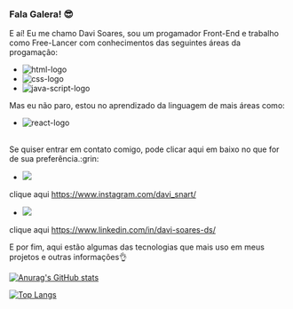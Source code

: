 ### Fala Galera! :sunglasses: 

E aí! Eu me chamo Davi Soares, sou um progamador Front-End e trabalho como Free-Lancer com conhecimentos das seguintes áreas da progamação:

- <img src="https://img.shields.io/badge/HTML5-E34F26?style=for-the-badge&logo=html5&logoColor=white" alt="html-logo"/>
- <img src="https://img.shields.io/badge/CSS3-1572B6?style=for-the-badge&logo=css3&logoColor=white" alt="css-logo"/>
- <img src="https://img.shields.io/badge/JavaScript-F7DF1E?style=for-the-badge&logo=javascript&logoColor=black" alt="java-script-logo"/>

Mas eu não paro, estou no aprendizado da linguagem de mais áreas como:

- <img src="https://img.shields.io/badge/React-20232A?style=for-the-badge&logo=react&logoColor=61DAFB" alt="react-logo"/>
<br>
Se quiser entrar em contato comigo, pode clicar aqui em baixo no que for de sua preferência.:grin:
<br>

 - <img href="https://www.instagram.com/davi_snart/" src="https://img.shields.io/badge/Instagram-E4405F?style=for-the-badge&logo=instagram&logoColor=white"/>
 clique aqui https://www.instagram.com/davi_snart/
 - <img href="https://www.linkedin.com/in/davi-soares-ds/" src="https://img.shields.io/badge/LinkedIn-0077B5?style=for-the-badge&logo=linkedin&logoColor=white"/>
 clique aqui https://www.linkedin.com/in/davi-soares-ds/

E por fim, aqui estão algumas das tecnologias que mais uso em meus projetos e outras informações:ok_hand:
<br/>

 [![Anurag's GitHub stats](https://github-readme-stats.vercel.app/api?username=DaviSnart)](https://github.com/anuraghazra/github-readme-stats)

 [![Top Langs](https://github-readme-stats.vercel.app/api/top-langs/?username=DaviSnart)](https://github.com/anuraghazra/github-readme-stats)
  


